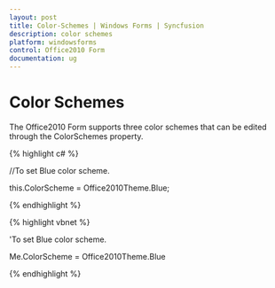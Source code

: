 ```yaml
---
layout: post
title: Color-Schemes | Windows Forms | Syncfusion
description: color schemes
platform: windowsforms
control: Office2010 Form
documentation: ug
---
```


# Color Schemes

The Office2010 Form supports three color schemes that can be edited through the ColorSchemes property. 


{% highlight c# %}

//To set Blue color scheme.

this.ColorScheme = Office2010Theme.Blue;

{% endhighlight %}

{% highlight vbnet %}

'To set Blue color scheme.

Me.ColorScheme = Office2010Theme.Blue

{% endhighlight %}
